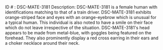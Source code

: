 ID # : DSC-MATE-3181
Description: DSC-MATE-3181 is a female human with identifications matching to that of a train driver. DSC-MATE-3181 exhibits orange-striped face and eyes with an orange-eyebrow which is unusual for a typical human. This individual is also noted to have a smile on their face which do not leave irrespective of the situation. DSC-MATE-3181's head appears to be made from metal-blue, with goggles being featured on the forehead. They also prominently display a red cross earring in their ears and a choker necklace around their neck.